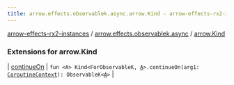```yaml
---
title: arrow.effects.observablek.async.arrow.Kind - arrow-effects-rx2-instances
---
```


[arrow-effects-rx2-instances](../../index.html) / [arrow.effects.observablek.async](../index.html) / [arrow.Kind](./index.html)

### Extensions for arrow.Kind

| [continueOn](continue-on.html) | `fun <A> Kind<ForObservableK, `[`A`](continue-on.html#A)`>.continueOn(arg1: `[`CoroutineContext`](https://kotlinlang.org/api/latest/jvm/stdlib/kotlin.coroutines/-coroutine-context/index.html)`): ObservableK<`[`A`](continue-on.html#A)`>` |

